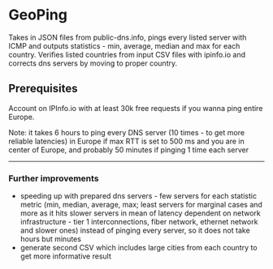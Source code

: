 # GeoPing

Takes in JSON files from public-dns.info, pings every listed server with ICMP and outputs statistics - min, average, median and max for each country.
Verifies listed countries from input CSV files with ipinfo.io and corrects dns servers by moving to proper country.

## Prerequisites

Account on IPInfo.io with at least 30k free requests if you wanna ping entire Europe.

Note: it takes 6 hours to ping every DNS server (10 times - to get more reliable latencies) in Europe
      if max RTT is set to 500 ms and you are in center of Europe,
      and probably 50 minutes if pinging 1 time each server

---

### Further improvements

- speeding up with prepared dns servers - few servers for each statistic metric (min, median, average, max; least servers for marginal cases and more as it hits slower servers in mean of latency dependent on network infrastructure - tier 1 interconnections, fiber network, ethernet network and slower ones) instead of pinging every server, so it does not take hours but minutes
- generate second CSV which includes large cities from each country to get more informative result
